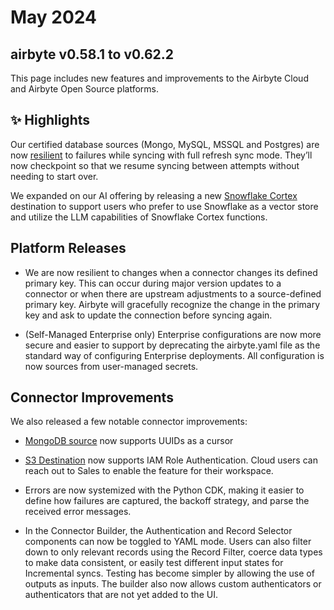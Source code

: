 # May 2024

## airbyte v0.58.1 to v0.62.2

This page includes new features and improvements to the Airbyte Cloud and Airbyte Open Source platforms.

## ✨ Highlights

Our certified database sources (Mongo,  MySQL, MSSQL and Postgres) are now [resilient](/operator-guides/refreshes#resumability) to failures while syncing with full refresh sync mode. They’ll now checkpoint so that we resume syncing between attempts without needing to start over.

We expanded on our AI offering by releasing a new [Snowflake Cortex](/integrations/destinations/snowflake-cortex) destination to support users who prefer to use Snowflake as a vector store and utilize the LLM capabilities of Snowflake Cortex functions.


## Platform Releases

- We are now resilient to changes when a connector changes its defined primary key. This can occur during major version updates to a connector or when there are upstream adjustments to a source-defined primary key. Airbyte will gracefully recognize the change in the primary key and ask to update the connection before syncing again.

- (Self-Managed Enterprise only) Enterprise configurations are now more secure and easier to support by deprecating the airbyte.yaml file as the standard way of configuring Enterprise deployments. All configuration is now sources from user-managed secrets.

## Connector Improvements

We also released a few notable connector improvements:

- [MongoDB source](https://github.com/airbytehq/airbyte/pull/38103) now supports UUIDs as a cursor
- [S3 Destination](https://github.com/airbytehq/airbyte/issues/32861) now supports IAM Role Authentication. Cloud users can reach out to Sales to enable the feature for their workspace.

- Errors are now systemized with the Python CDK, making it easier to define how failures are captured, the backoff strategy, and parse the received error messages.
- In the Connector Builder, the Authentication and Record Selector components can now be toggled to YAML mode. Users can also filter down to only relevant records using the Record Filter, coerce data types to make data consistent, or easily test different input states for Incremental syncs. Testing has become simpler by allowing the use of outputs as inputs. The builder also now allows custom authenticators or authenticators that are not yet added to the UI.
